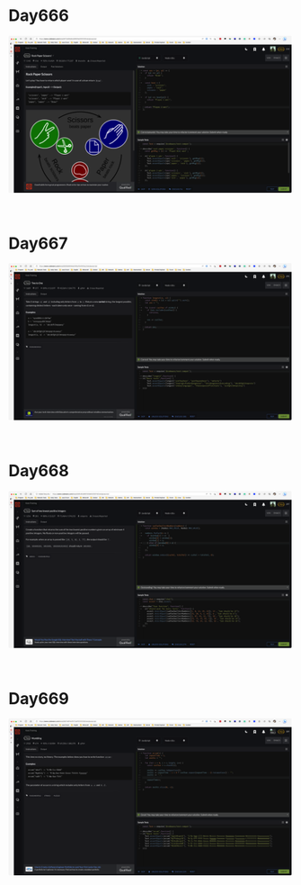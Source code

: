 # Day666

![day666](2305img.assets/day666.png)

&nbsp;

# Day667

![day667](2305img.assets/day667.png)

&nbsp;

# Day668

![day668](2305img.assets/day668.png)

&nbsp;

# Day669

![day669](2305img.assets/day669.png)